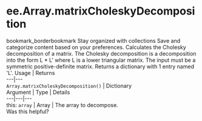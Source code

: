  
#  ee.Array.matrixCholeskyDecomposition
bookmark_borderbookmark Stay organized with collections  Save and categorize content based on your preferences.
Calculates the Cholesky decomposition of a matrix. The Cholesky decomposition is a decomposition into the form L * L' where L is a lower triangular matrix. The input must be a symmetric positive-definite matrix. Returns a dictionary with 1 entry named 'L'.
Usage | Returns  
---|---  
`Array.matrixCholeskyDecomposition()` | Dictionary  
Argument | Type | Details  
---|---|---  
this: `array` | Array | The array to decompose.  
Was this helpful?
